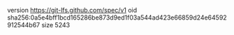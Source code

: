 version https://git-lfs.github.com/spec/v1
oid sha256:0a5e4bff1bcd165286be873d9ed1f03a544ad423e66859d24e64592912544b67
size 5243
